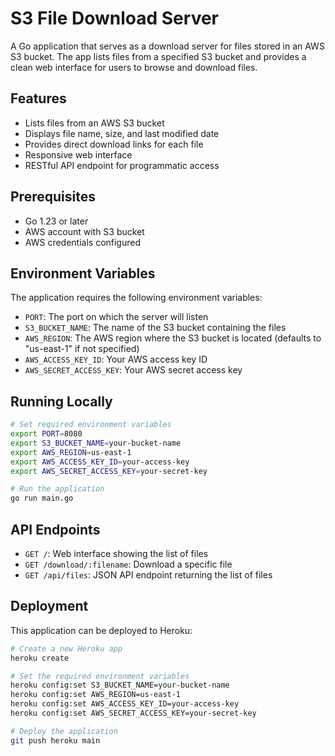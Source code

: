 # S3 File Download Server

A Go application that serves as a download server for files stored in an AWS S3 bucket. The app lists files from a specified S3 bucket and provides a clean web interface for users to browse and download files.

## Features

- Lists files from an AWS S3 bucket
- Displays file name, size, and last modified date
- Provides direct download links for each file
- Responsive web interface
- RESTful API endpoint for programmatic access

## Prerequisites

- Go 1.23 or later
- AWS account with S3 bucket
- AWS credentials configured

## Environment Variables

The application requires the following environment variables:

- `PORT`: The port on which the server will listen
- `S3_BUCKET_NAME`: The name of the S3 bucket containing the files
- `AWS_REGION`: The AWS region where the S3 bucket is located (defaults to "us-east-1" if not specified)
- `AWS_ACCESS_KEY_ID`: Your AWS access key ID
- `AWS_SECRET_ACCESS_KEY`: Your AWS secret access key

## Running Locally

```bash
# Set required environment variables
export PORT=8080
export S3_BUCKET_NAME=your-bucket-name
export AWS_REGION=us-east-1
export AWS_ACCESS_KEY_ID=your-access-key
export AWS_SECRET_ACCESS_KEY=your-secret-key

# Run the application
go run main.go
```

## API Endpoints

- `GET /`: Web interface showing the list of files
- `GET /download/:filename`: Download a specific file
- `GET /api/files`: JSON API endpoint returning the list of files

## Deployment

This application can be deployed to Heroku:

```bash
# Create a new Heroku app
heroku create

# Set the required environment variables
heroku config:set S3_BUCKET_NAME=your-bucket-name
heroku config:set AWS_REGION=us-east-1
heroku config:set AWS_ACCESS_KEY_ID=your-access-key
heroku config:set AWS_SECRET_ACCESS_KEY=your-secret-key

# Deploy the application
git push heroku main
```
